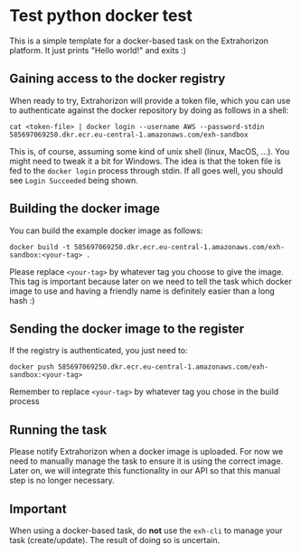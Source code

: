 # Test python docker test

This is a simple template for a docker-based task on the Extrahorizon platform. It just prints "Hello world!" and exits :)


## Gaining access to the docker registry

When ready to try, Extrahorizon will provide a token file, which you can use to authenticate against the docker repository by doing as follows in a shell:

```
cat <token-file> | docker login --username AWS --password-stdin 585697069250.dkr.ecr.eu-central-1.amazonaws.com/exh-sandbox
```

This is, of course, assuming some kind of unix shell (linux, MacOS, ...). You might need to tweak it a bit for Windows.
The idea is that the token file is fed to the `docker login` process through stdin.
If all goes well, you should see `Login Succeeded` being shown.

## Building the docker image

You can build the example docker image as follows:

```
docker build -t 585697069250.dkr.ecr.eu-central-1.amazonaws.com/exh-sandbox:<your-tag> .
```

Please replace `<your-tag>` by whatever tag you choose to give the image. This tag is important because later on we need to tell the task which docker image to use
and having a friendly name is definitely easier than a long hash :)

## Sending the docker image to the register

If the registry is authenticated, you just need to:

```
docker push 585697069250.dkr.ecr.eu-central-1.amazonaws.com/exh-sandbox:<your-tag>
```

Remember to replace `<your-tag>` by whatever tag you chose in the build process


## Running the task

Please notify Extrahorizon when a docker image is uploaded. For now we need to manually manage the task to ensure it is using the
correct image. Later on, we will integrate this functionality in our API so that this manual step is no longer necessary.

## Important

When using a docker-based task, do **not** use the `exh-cli` to manage your task (create/update). The result of doing so is uncertain.
